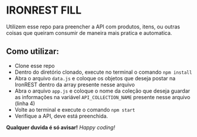 # IRONREST FILL

Utilizem esse repo para preencher a API com produtos, itens, ou outras coisas que queiram consumir de maneira mais pratica e automatica.

## Como utilizar:

- Clone esse repo
- Dentro do diretório clonado, execute no terminal o comando `npm install`
- Abra o arquivo `data.js` e coloque os objetos que deseja postar na IronREST dentro da array presente nesse arquivo
- Abra o arquivo `app.js` e coloque o nome da coleção que deseja guardar as informações na variável `API_COLLECTION_NAME` presente nesse arquivo (linha 4)
- Volte ao terminal e execute o comando `npm start`
- Verifique a API, deve está preenchida.

**Qualquer duvida é só avisar!**
_Happy coding!_
